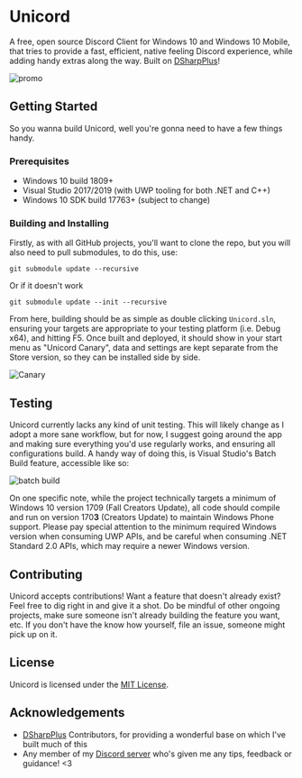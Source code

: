 # Unicord
A free, open source Discord Client for Windows 10 and Windows 10 Mobile, that tries to provide a fast, efficient, native feeling Discord experience, while adding handy extras along the way. Built on [DSharpPlus](https://github.com/DSharpPlus/DSharpPlus/)!

![promo](https://i.imgur.com/ZGz3UIv.png)

## Getting Started
So you wanna build Unicord, well you're gonna need to have a few things handy.

### Prerequisites
 - Windows 10 build 1809+
 - Visual Studio 2017/2019 (with UWP tooling for both .NET and C++)
 - Windows 10 SDK build 17763+ (subject to change)

### Building and Installing
Firstly, as with all GitHub projects, you'll want to clone the repo, but you will also need to pull submodules, to do this, use:

```
git submodule update --recursive
```
Or if it doesn't work
```
git submodule update --init --recursive
```
From here, building should be as simple as double clicking `Unicord.sln`, ensuring your targets are appropriate to your testing platform (i.e. Debug x64), and hitting F5. Once built and deployed, it should show in your start menu as "Unicord Canary", data and settings are kept separate from the Store version, so they can be installed side by side.

![Canary](https://i.imgur.com/NaMdkZ4.png)

## Testing
Unicord currently lacks any kind of unit testing. This will likely change as I adopt a more sane workflow, but for now, I suggest going around the app and making sure everything you'd use regularly works, and ensuring all configurations build. A handy way of doing this, is Visual Studio's Batch Build feature, accessible like so:

![batch build](https://i.imgur.com/8bvkRRv.png)

On one specific note, while the project technically targets a minimum of Windows 10 version 1709 (Fall Creators Update), all code should compile and run on version 170**3** (Creators Update) to maintain Windows Phone support. Please pay special attention to the minimum required Windows version when consuming UWP APIs, and be careful when consuming .NET Standard 2.0 APIs, which may require a newer Windows version.

## Contributing
Unicord accepts contributions! Want a feature that doesn't already exist? Feel free to dig right in and give it a shot. Do be mindful of other ongoing projects, make sure someone isn't already building the feature you want, etc. If you don't have the know how yourself, file an issue, someone might pick up on it.

## License
Unicord is licensed under the [MIT License](LICENSE).

## Acknowledgements
 - [DSharpPlus](https://github.com/DSharpPlus/DSharpPlus) Contributors, for providing a wonderful base on which I've built much of this
 - Any member of my [Discord server](https://discord.gg/NfneAaS) who's given me any tips, feedback or guidance! <3
